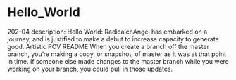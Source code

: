 # Hello_World
202-04
description: Hello World: RadicalchAngel has embarked on a journey, and is justified to make a debut to increase capacity to generate good. Artistic POV
README
When you create a branch off the master branch, you’re making a copy, or snapshot, of master as it was at that point in time. If someone else made changes to the master branch while you were working on your branch, you could pull in those updates.




